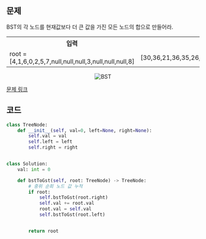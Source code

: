 ## 문제

BST의 각 노드를 현재값보다 더 큰 값을 가진 모든 노드의 합으로 만들어라. 

 <table>
	<th>입력</th>
	<th>출력</th>
	<tr><!-- 첫번째 줄 시작 -->
	    <td>root = [4,1,6,0,2,5,7,null,null,null,3,null,null,null,8]</td>
	    <td>[30,36,21,36,35,26,15,null,null,null,33,null,null,null,8]</td>
	</tr><!-- 첫번째 줄 끝 -->
    </table>

<p align="center">
<img src="https://assets.leetcode.com/uploads/2019/05/02/tree.png" alt="BST">
</p>

<a href="https://leetcode.com/problems/binary-search-tree-to-greater-sum-tree/" target="_blank">문제 링크</a>

## 코드

```python
class TreeNode:
    def __init__(self, val=0, left=None, right=None):
        self.val = val
        self.left = left
        self.right = right


class Solution:
    val: int = 0

    def bstToGst(self, root: TreeNode) -> TreeNode:
        # 중위 순회 노드 값 누적
        if root:
            self.bstToGst(root.right)
            self.val += root.val
            root.val = self.val
            self.bstToGst(root.left)


        return root
```